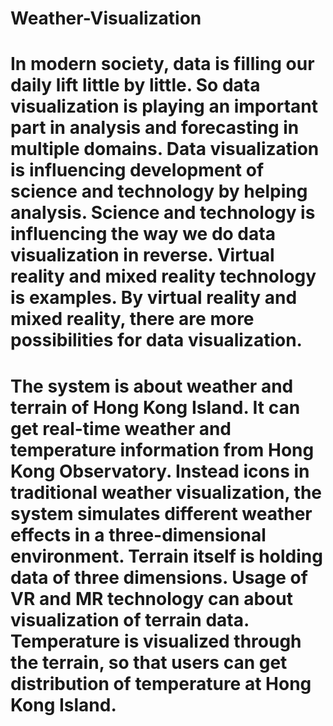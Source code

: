 # Weather-Visualization
# In modern society, data is filling our daily lift little by little. So data visualization is playing an important part in analysis and forecasting in multiple domains. Data visualization is influencing development of science and technology by helping analysis. Science and technology is influencing the way we do data visualization in reverse. Virtual reality and mixed reality technology is examples. By virtual reality and mixed reality, there are more possibilities for data visualization.
# The system is about weather and terrain of Hong Kong Island. It can get real-time weather and temperature information from Hong Kong Observatory. Instead icons in traditional weather visualization, the system simulates different weather effects in a three-dimensional environment. Terrain itself is holding data of three dimensions. Usage of VR and MR technology can about visualization of terrain data. Temperature is visualized through the terrain, so that users can get distribution of temperature at Hong Kong Island.
